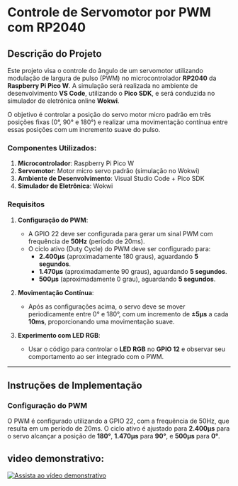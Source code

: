 # Controle de Servomotor por PWM com RP2040

## Descrição do Projeto

Este projeto visa o controle do ângulo de um servomotor utilizando modulação de largura de pulso (PWM) no microcontrolador **RP2040** da **Raspberry Pi Pico W**. A simulação será realizada no ambiente de desenvolvimento **VS Code**, utilizando o **Pico SDK**, e será conduzida no simulador de eletrônica online **Wokwi**.

O objetivo é controlar a posição do servo motor micro padrão em três posições fixas (0°, 90° e 180°) e realizar uma movimentação contínua entre essas posições com um incremento suave do pulso.

### Componentes Utilizados:
1. **Microcontrolador**: Raspberry Pi Pico W
2. **Servomotor**: Motor micro servo padrão (simulação no Wokwi)
3. **Ambiente de Desenvolvimento**: Visual Studio Code + Pico SDK
4. **Simulador de Eletrônica**: Wokwi

### Requisitos

1. **Configuração do PWM**:
   - A GPIO 22 deve ser configurada para gerar um sinal PWM com frequência de **50Hz** (período de 20ms).
   - O ciclo ativo (Duty Cycle) do PWM deve ser configurado para:
     - **2.400µs** (aproximadamente 180 graus), aguardando **5 segundos**.
     - **1.470µs** (aproximadamente 90 graus), aguardando **5 segundos**.
     - **500µs** (aproximadamente 0 grau), aguardando **5 segundos**.

2. **Movimentação Contínua**:
   - Após as configurações acima, o servo deve se mover periodicamente entre 0° e 180°, com um incremento de **±5µs** a cada **10ms**, proporcionando uma movimentação suave.

3. **Experimento com LED RGB**:
   - Usar o código para controlar o **LED RGB** no **GPIO 12** e observar seu comportamento ao ser integrado com o PWM.

---

## Instruções de Implementação

### Configuração do PWM

O PWM é configurado utilizando a GPIO 22, com a frequência de 50Hz, que resulta em um período de 20ms. O ciclo ativo é ajustado para **2.400µs** para o servo alcançar a posição de **180°**, **1.470µs** para **90°**, e **500µs** para **0°**.

## video demonstrativo:


[![Assista ao vídeo demonstrativo](https://i.ytimg.com/vi/m4CvZlHNlw0/hq720_2.jpg?sqp=-oaymwEoCJUDENAFSFryq4qpAxoIARUAAIhC0AEB2AEB4gEKCBgQAhgGOAFAAQ==&rs=AOn4CLDEAiMRf0h5bnH_93G-STIvsmkGAQ)](https://youtu.be/uzgP26FSORw?si=cq8t9pHX9QuGYKlS)